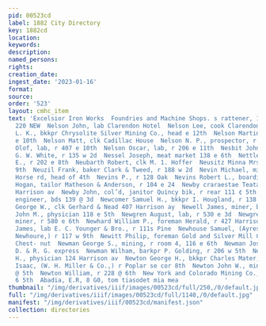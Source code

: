 ```yaml
---
pid: 00523cd
label: 1882 City Directory
key: 1882cd
location: 
keywords: 
description: 
named_persons: 
rights: 
creation_date: 
ingest_date: '2023-01-16'
format: 
source: 
order: '523'
layout: cmhc_item
text: 'Excelsior Iron Works  Foundries and Machine Shops. s rattener, 1.5. Peopr-  NEL
  220 NEW  Nelson John, lab Clarendon Hotel  Nelson Lee, cook Clarendon Hotel  Nelson
  L. K., bkkpr Chrysolite Silver Mining Co., head e 12th  Nelson Martin, lab, r 405
  e 10th  Nelson Matt, clk Cadillac House  Nelson N. P., prospector, r 129 w 7th  Nelson
  Olof, lab, r 407 e 10th  Nelson Oscar, lab, r 206 e 11th  Nesbit John, col’d, barber
  G. W. White, r 135 w 2d  Nessel Joseph, meat market 138 e 6th  Nettleton Charles
  E., r 202 e 8th  Neubarth Robert, clk M. 1. Hoffer  Neusitz Minna Mrs., r 114 w
  9th  Neuzil Frank, baker Clark & Tweed, r 188 w 2d  Nevin Michael, miner, bds Stray
  Horse rd, head of 4th  Nevins P., r 128 Oak  Nevins Robert L., boarding 300 e 5th  Newblom
  Hogan, tailor Matheson & Anderson, r 104 e 24  Newby craraestae Teataurant, r 109
  Harrison av  Newby John, col’d, janitor Quincy bik, r rear 111 ¢ 5th  Newby L. C.,
  engineer, bds 139 @ 3d  Newcomer Samuel H., bkkpr I. Hougland, r 138 w Front  Newell
  George W., clk Gerhard & Nead 407 Harrison ay  Newell James, miner, bds 626 e 5th  Newell
  John M., physician 118 e 5th  Newgren August, lab, r 530 e 3d  Newgren Charles,
  miner, r 580 e 6th  Newhard William P., foreman Herald, r 427 Harrison av  Newhouse
  James, lab E. C. Younger & Bro., r 111s Pine  Newhouse Samuel, (Ayres, Wright &
  Newhoure,) r 117 w 9th  Newitt Philip, foreman Gold and Silver Mill Co.,r 817 w
  Chest- nut  Newman George S., mining, r room 4, 116 e 6th  Newman Joseph D., driver
  D. & R. G. express  Newman Wilham, barkpr P. Golding, r 206 w 5th  Newman William
  H., physician 124 Harrison av  Newton George H., bkkpr Charles Mater, r 108 w Elm  Newton
  Isaac, (W. H. Miller & Co.,) r Poplar se cor 8th  Newton John W., mine supt, r 218
  @ 5th  Newton William, r 228 @ 6th  New York and Colorado Mining Co., office 106
  6 5th  Abadia, E.R, 8 G0, tom tiasodet mia mea             '
thumbnail: "/img/derivatives/iiif/images/00523cd/full/250,/0/default.jpg"
full: "/img/derivatives/iiif/images/00523cd/full/1140,/0/default.jpg"
manifest: "/img/derivatives/iiif/00523cd/manifest.json"
collection: directories
---
```

